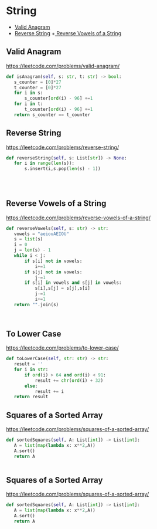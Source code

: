 # String
 + [Valid Anagram](#valid-anagram)
 + [Reverse String](#reverse-string)
 +[ Reverse Vowels of a String](#reverse-vowels-of-a-string)
## Valid Anagram
 https://leetcode.com/problems/valid-anagram/
 ```python
def isAnagram(self, s: str, t: str) -> bool:
    s_counter = [0]*27
    t_counter = [0]*27
    for i in s:
        s_counter[ord(i) - 96] +=1
    for i in t:
        t_counter[ord(i) - 96] +=1
    return s_counter == t_counter

```
## Reverse String
 https://leetcode.com/problems/reverse-string/
 ```python
def reverseString(self, s: List[str]) -> None:
    for i in range(len(s)):
        s.insert(i,s.pop(len(s) - 1))
        
        
        
```
## Reverse Vowels of a String
 https://leetcode.com/problems/reverse-vowels-of-a-string/
 ```python
def reverseVowels(self, s: str) -> str:
    vowels = "aeiouAEIOU"
    s = list(s)
    i = 0
    j = len(s) - 1
    while i < j:
        if s[i] not in vowels:
            i+=1
        if s[j] not in vowels:
            j-=1
        if s[i] in vowels and s[j] in vowels:
            s[i],s[j] = s[j],s[i]
            j-=1
            i+=1
    return "".join(s)
        
        
```

## To Lower Case
 https://leetcode.com/problems/to-lower-case/
 ```python
def toLowerCase(self, str: str) -> str:
    result = ''
    for i in str:
        if ord(i) > 64 and ord(i) < 91:
            result += chr(ord(i) + 32)
        else:
            result += i
    return result
```
## Squares of a Sorted Array
 https://leetcode.com/problems/squares-of-a-sorted-array/
 ```python
def sortedSquares(self, A: List[int]) -> List[int]:
    A = list(map(lambda x: x**2,A))
    A.sort()
    return A
    
```
## Squares of a Sorted Array
 https://leetcode.com/problems/squares-of-a-sorted-array/
 ```python
def sortedSquares(self, A: List[int]) -> List[int]:
    A = list(map(lambda x: x**2,A))
    A.sort()
    return A
    
```